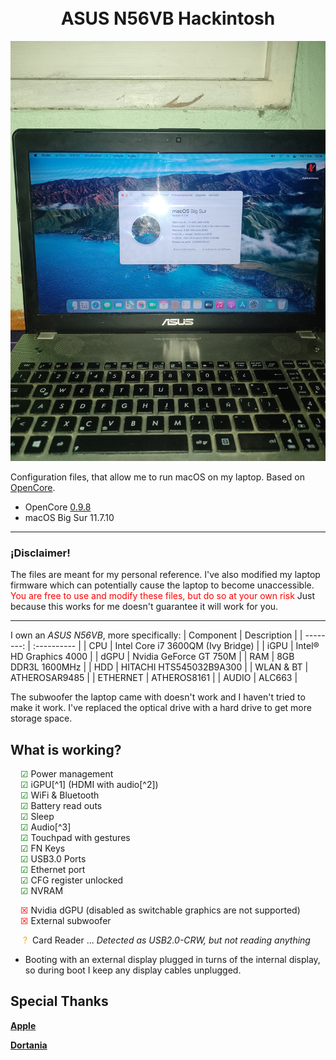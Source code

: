 <h1 align="center">
  <br>ASUS N56VB Hackintosh<br>
</h1>

<div align="center">
   <img src="assets/about.jpeg"> 
</div>


Configuration files, that allow me to run macOS on my laptop. Based on [OpenCore](https://github.com/acidanthera/OpenCorePkg).

- OpenCore [0.9.8](https://github.com/acidanthera/OpenCorePkg/releases/tag/0.9.8)
- macOS Big Sur 11.7.10

---

### **¡Disclaimer!**

The files are meant for my personal reference. I've also modified my laptop firmware which can potentially cause the laptop to become unaccessible.
<span style="color:red"> You are free to use and modify these files, but do so at your own risk </span>
Just because this works for me doesn't guarantee it will work for you.

---

I own an _ASUS N56VB_, more specifically:
| Component | Description |
| --------: | :---------- |
| CPU | Intel Core i7 3600QM (Ivy Bridge) |
| iGPU | Intel® HD Graphics 4000 |
| dGPU | Nvidia GeForce GT 750M |
| RAM | 8GB DDR3L 1600MHz |
| HDD | HITACHI HTS545032B9A300 |
| WLAN & BT | ATHEROSAR9485 |
| ETHERNET | ATHEROS8161 |
| AUDIO | ALC663 |

The subwoofer the laptop came with doesn't work and I haven't tried to make it work. I've replaced the optical drive with a hard drive to get more storage space. 
## What is working?

<span style="color:green;margin-left:1rem">&#9745;</span> Power management  
<span style="color:green;margin-left:1rem">&#9745;</span> iGPU[^1] (HDMI with audio[^2])  
<span style="color:green;margin-left:1rem">&#9745;</span> WiFi & Bluetooth  
<span style="color:green;margin-left:1rem">&#9745;</span> Battery read outs  
<span style="color:green;margin-left:1rem">&#9745;</span> Sleep  
<span style="color:green;margin-left:1rem">&#9745;</span> Audio[^3]  
<span style="color:green;margin-left:1rem">&#9745;</span> Touchpad with gestures  
<span style="color:green;margin-left:1rem">&#9745;</span> FN Keys    
<span style="color:green;margin-left:1rem">&#9745;</span> USB3.0 Ports  
<span style="color:green;margin-left:1rem">&#9745;</span> Ethernet port  
<span style="color:green;margin-left:1rem">&#9745;</span> CFG register unlocked  
<span style="color:green;margin-left:1rem">&#9745;</span> NVRAM

<span style="color:red;margin-left:1rem">&#9746;</span> Nvidia dGPU (disabled as switchable graphics are not supported)  
<span style="color:red;margin-left:1rem">&#9746;</span> External subwoofer

<span style="color:orange;margin:0 .25rem 0 1.25rem">?</span> Card Reader ... _Detected as USB2.0-CRW, but not reading anything_  

- Booting with an external display plugged in turns of the internal display, so during boot I keep any display cables unplugged.

## Special Thanks

[**Apple**](http://apple.com/)

[**Dortania**](https://dortania.github.io/getting-started/)

